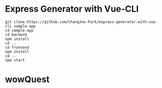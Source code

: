 # Express Generator with Vue-CLI

```
git clone https://github.com/ChangJoo-Park/express-generator-with-vue-cli sample-app
cd sample-app
cd backend 
npm install 
cd ..
cd frontend
npm install
cd ..
npm start
```
# wowQuest
